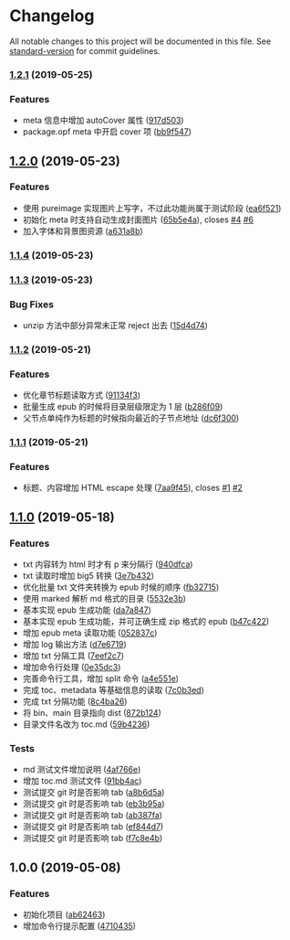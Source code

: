 # Changelog

All notable changes to this project will be documented in this file. See [standard-version](https://github.com/conventional-changelog/standard-version) for commit guidelines.

### [1.2.1](https://github.com/someok/txt2epub/compare/v1.2.0...v1.2.1) (2019-05-25)

### Features

- meta 信息中增加 autoCover 属性 ([917d503](https://github.com/someok/txt2epub/commit/917d503))
- package.opf meta 中开启 cover 项 ([bb9f547](https://github.com/someok/txt2epub/commit/bb9f547))

## [1.2.0](https://github.com/someok/txt2epub/compare/v1.1.4...v1.2.0) (2019-05-23)

### Features

- 使用 pureimage 实现图片上写字，不过此功能尚属于测试阶段 ([ea6f521](https://github.com/someok/txt2epub/commit/ea6f521))
- 初始化 meta 时支持自动生成封面图片 ([65b5e4a](https://github.com/someok/txt2epub/commit/65b5e4a)), closes [#4](https://github.com/someok/txt2epub/issues/4) [#6](https://github.com/someok/txt2epub/issues/6)
- 加入字体和背景图资源 ([a631a8b](https://github.com/someok/txt2epub/commit/a631a8b))

### [1.1.4](https://github.com/someok/txt2epub/compare/v1.1.3...v1.1.4) (2019-05-23)

### [1.1.3](https://github.com/someok/txt2epub/compare/v1.1.2...v1.1.3) (2019-05-23)

### Bug Fixes

- unzip 方法中部分异常未正常 reject 出去 ([15d4d74](https://github.com/someok/txt2epub/commit/15d4d74))

### [1.1.2](https://github.com/someok/txt2epub/compare/v1.1.1...v1.1.2) (2019-05-21)

### Features

- 优化章节标题读取方式 ([91134f3](https://github.com/someok/txt2epub/commit/91134f3))
- 批量生成 epub 的时候将目录层级限定为 1 层 ([b286f09](https://github.com/someok/txt2epub/commit/b286f09))
- 父节点单纯作为标题的时候指向最近的子节点地址 ([dc6f300](https://github.com/someok/txt2epub/commit/dc6f300))

### [1.1.1](https://github.com/someok/txt2epub/compare/v1.1.0...v1.1.1) (2019-05-21)

### Features

- 标题、内容增加 HTML escape 处理 ([7aa9f45](https://github.com/someok/txt2epub/commit/7aa9f45)), closes [#1](https://github.com/someok/txt2epub/issues/1) [#2](https://github.com/someok/txt2epub/issues/2)

## [1.1.0](https://github.com/someok/txt2epub/compare/v1.0.0...v1.1.0) (2019-05-18)

### Features

- txt 内容转为 html 时才有 p 来分隔行 ([940dfca](https://github.com/someok/txt2epub/commit/940dfca))
- txt 读取时增加 big5 转换 ([3e7b432](https://github.com/someok/txt2epub/commit/3e7b432))
- 优化批量 txt 文件夹转换为 epub 时候的顺序 ([fb32715](https://github.com/someok/txt2epub/commit/fb32715))
- 使用 marked 解析 md 格式的目录 ([5532e3b](https://github.com/someok/txt2epub/commit/5532e3b))
- 基本实现 epub 生成功能 ([da7a847](https://github.com/someok/txt2epub/commit/da7a847))
- 基本实现 epub 生成功能，并可正确生成 zip 格式的 epub ([b47c422](https://github.com/someok/txt2epub/commit/b47c422))
- 增加 epub meta 读取功能 ([052837c](https://github.com/someok/txt2epub/commit/052837c))
- 增加 log 输出方法 ([d7e6719](https://github.com/someok/txt2epub/commit/d7e6719))
- 增加 txt 分隔工具 ([7eef2c7](https://github.com/someok/txt2epub/commit/7eef2c7))
- 增加命令行处理 ([0e35dc3](https://github.com/someok/txt2epub/commit/0e35dc3))
- 完善命令行工具，增加 split 命令 ([a4e551e](https://github.com/someok/txt2epub/commit/a4e551e))
- 完成 toc、metadata 等基础信息的读取 ([7c0b3ed](https://github.com/someok/txt2epub/commit/7c0b3ed))
- 完成 txt 分隔功能 ([8c4ba26](https://github.com/someok/txt2epub/commit/8c4ba26))
- 将 bin、main 目录指向 dist ([872b124](https://github.com/someok/txt2epub/commit/872b124))
- 目录文件名改为 toc.md ([59b4236](https://github.com/someok/txt2epub/commit/59b4236))

### Tests

- md 测试文件增加说明 ([4af766e](https://github.com/someok/txt2epub/commit/4af766e))
- 增加 toc.md 测试文件 ([91bb4ac](https://github.com/someok/txt2epub/commit/91bb4ac))
- 测试提交 git 时是否影响 tab ([a8b6d5a](https://github.com/someok/txt2epub/commit/a8b6d5a))
- 测试提交 git 时是否影响 tab ([eb3b95a](https://github.com/someok/txt2epub/commit/eb3b95a))
- 测试提交 git 时是否影响 tab ([ab387fa](https://github.com/someok/txt2epub/commit/ab387fa))
- 测试提交 git 时是否影响 tab ([ef844d7](https://github.com/someok/txt2epub/commit/ef844d7))
- 测试提交 git 时是否影响 tab ([f7c8e4b](https://github.com/someok/txt2epub/commit/f7c8e4b))

## 1.0.0 (2019-05-08)

### Features

- 初始化项目 ([ab62463](https://github.com/someok/txt2epub/commit/ab62463))
- 增加命令行提示配置 ([4710435](https://github.com/someok/txt2epub/commit/4710435))
